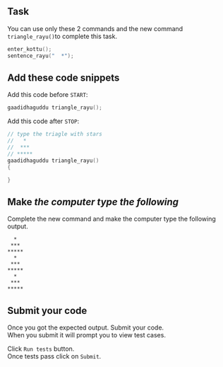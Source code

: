 ## Task
You can use only these 2 commands and the new command `triangle_rayu()`to complete this task.  
```C
enter_kottu();
sentence_rayu("  *");
```

## Add these code snippets

Add this code before `START`:
```C
gaadidhaguddu triangle_rayu();
```

Add this code after `STOP`:
```C
// type the triagle with stars
//   *
//  ***
// *****
gaadidhaguddu triangle_rayu() 
{

}
```
## Make _the computer type the following_

Complete the new command and make the computer type the following output.

```
  *
 ***
*****
  *
 ***
*****
  *
 ***
*****
``` 
 
## Submit your code
Once you got the expected output. Submit your code.  
When you submit it will prompt you to view test cases.   

Click `Run tests` button.  
Once tests pass click on `Submit`.
